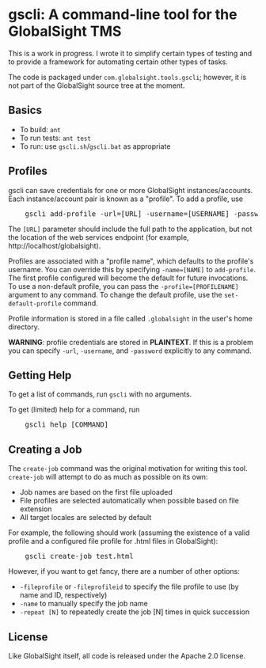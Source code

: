 gscli: A command-line tool for the GlobalSight TMS
==================================================

This is a work in progress.  I wrote it to simplify certain types of testing and to provide a framework for automating certain other types of tasks.

The code is packaged under <code>com.globalsight.tools.gscli</code>; however, it is not part of the GlobalSight source tree at the moment.

Basics
------
* To build: <code>ant</code>
* To run tests: <code>ant test</code>
* To run: use <code>gscli.sh</code>/<code>gscli.bat</code> as appropriate

Profiles
--------
gscli can save credentials for one or more GlobalSight instances/accounts.  Each instance/account pair is known as a "profile".  To add a profile, use

<pre>
    gscli add-profile -url=[URL] -username=[USERNAME] -password=[PASSWORD]
</pre>

The <code>[URL]</code> parameter should include the full path to the application, but not the location of the web services endpoint (for example, http://localhost/globalsight).

Profiles are associated with a "profile name", which defaults to the profile's username.  You can override this by specifying <code>-name=[NAME]</code> to <code>add-profile</code>.  The first profile configured will become the default for future invocations.  To use a non-default profile, you can pass the <code>-profile=[PROFILENAME]</code> argument to any command.  To change the default profile, use the <code>set-default-profile</code> command.

Profile information is stored in a file called <code>.globalsight</code> in the user's home directory.  

<b>WARNING</b>: profile credentials are stored in <b>PLAINTEXT</b>.  If this is a problem you can specify <code>-url</code>, <code>-username</code>, and <code>-password</code> explicitly to any command.

Getting Help
------------
To get a list of commands, run <code>gscli</code> with no arguments.

To get (limited) help for a command, run

<pre>
    gscli help [COMMAND]
</pre>

Creating a Job
--------------

The <code>create-job</code> command was the original motivation for writing this tool.  <code>create-job</code> will attempt to do as much as possible on its own:

* Job names are based on the first file uploaded
* File profiles are selected automatically when possible based on file extension
* All target locales are selected by default

For example, the following should work (assuming the existence of a valid profile and a configured file profile for .html files in GlobalSight):

<pre>
    gscli create-job test.html
</pre>

However, if you want to get fancy, there are a number of other options:

* <code>-fileprofile</code> or <code>-fileprofileid</code> to specify the file profile to use (by name and ID, respectively)
* <code>-name</code> to manually specify the job name
* <code>-repeat [N]</code> to repeatedly create the job [N] times in quick succession

License
-------

Like GlobalSight itself, all code is released under the Apache 2.0 license.
